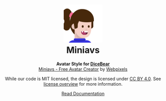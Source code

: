 <h1 align="center"><img src="./tests/svg/0.svg" width="124" /> <br />Miniavs</h1>
<p align="center">
  <strong>Avatar Style for <a href="https://dicebear.com/">DiceBear</a></strong><br />
    <a href="https://www.figma.com/community/file/923211396597067458">Miniavs - Free Avatar Creator</a>
      by <a href="https://webpixels.io/">Webpixels</a>
</p>

<p align="center">
  While our code is MIT licensed, the design is licensed under
    <a href="https://creativecommons.org/licenses/by/4.0/">CC BY 4.0</a>.
  See <a href="https://dicebear.com/licenses">license overview</a> for more information.
</p>

<p align="center">
  <a href="https://dicebear.com/styles/miniavs">
    Read Documentation
  </a>
</p>
